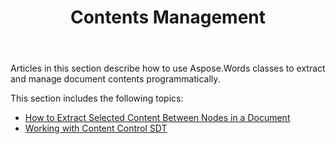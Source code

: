 ﻿---
title: Contents Management
description: "How to extract and manage document contents programmatically using python."
type: docs
weight: 190
url: /python-net/contents-management/
aliases: [/python/contents-management/]
---

Articles in this section describe how to use Aspose.Words classes to extract and manage document contents programmatically.

This section includes the following topics:

- [How to Extract Selected Content Between Nodes in a Document](/words/python/how-to-extract-selected-content-between-nodes-in-a-document/)
- [Working with Content Control SDT](/words/python/working-with-content-control-sdt/)
